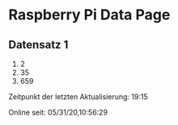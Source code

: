 
# Raspberry Pi Data Page
## Datensatz 1
1. 2
2. 35
3. 659

Zeitpunkt der letzten Aktualisierung: 19:15

Online seit: 05/31/20,10:56:29
    